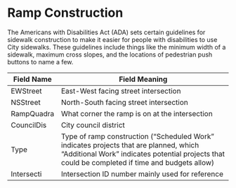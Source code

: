 ﻿Ramp Construction
=================

The Americans with Disabilities Act (ADA) sets certain guidelines for sidewalk construction to make it easier for people with disabilities to use City sidewalks.  These guidelines include things like the minimum width of a sidewalk, maximum cross slopes, and the locations of pedestrian push buttons to name a few.  

| Field Name | Field Meaning                                                                                                                                                                            |
|------------|------------------------------------------------------------------------------------------------------------------------------------------------------------------------------------------|
| EWStreet   | East-West facing street intersection                                                                                                                                                     |
| NSStreet   | North-South facing street intersection                                                                                                                                                   |
| RampQuadra | What corner the ramp is on at the intersection                                                                                                                                           |
| CouncilDis | City council district                                                                                                                                                                    |
| Type       | Type of ramp construction (“Scheduled Work” indicates projects that are planned, which “Additional Work” indicates potential projects that could be completed if time and budgets allow) |
| Intersecti | Intersection ID number mainly used for reference                                                                                                                                         |
